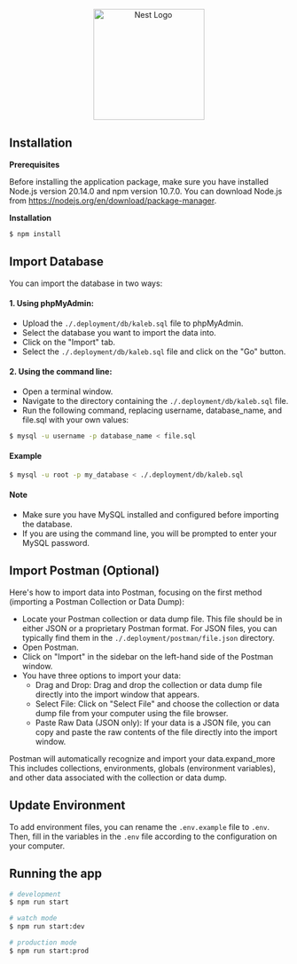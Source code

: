 <p align="center">
  <a href="http://nestjs.com/" target="blank"><img src="https://nestjs.com/img/logo-small.svg" width="200" alt="Nest Logo" /></a>
</p>

## Installation

**Prerequisites**

Before installing the application package, make sure you have installed Node.js version 20.14.0 and npm version 10.7.0. You can download Node.js from https://nodejs.org/en/download/package-manager.

**Installation**

```bash
$ npm install
```

## Import Database

You can import the database in two ways:

#### 1. Using phpMyAdmin:

- Upload the ```./.deployment/db/kaleb.sql``` file to phpMyAdmin.
- Select the database you want to import the data into.
- Click on the "Import" tab.
- Select the ```./.deployment/db/kaleb.sql``` file and click on the "Go" button.

#### 2. Using the command line:

- Open a terminal window.
- Navigate to the directory containing the ```./.deployment/db/kaleb.sql``` file.
- Run the following command, replacing username, database_name, and file.sql with your own values:

```bash
$ mysql -u username -p database_name < file.sql
```

#### Example

```bash
$ mysql -u root -p my_database < ./.deployment/db/kaleb.sql
```

#### Note

- Make sure you have MySQL installed and configured before importing the database.
- If you are using the command line, you will be prompted to enter your MySQL password.

## Import Postman (Optional)

Here's how to import data into Postman, focusing on the first method (importing a Postman Collection or Data Dump):

- Locate your Postman collection or data dump file. This file should be in either JSON or a proprietary Postman format. For JSON files, you can typically find them in the ```./.deployment/postman/file.json``` directory.
- Open Postman.
- Click on "Import" in the sidebar on the left-hand side of the Postman window.
- You have three options to import your data:
  - Drag and Drop: Drag and drop the collection or data dump file directly into the import window that appears.
  - Select File: Click on "Select File" and choose the collection or data dump file from your computer using the file browser.
  - Paste Raw Data (JSON only): If your data is a JSON file, you can copy and paste the raw contents of the file directly into the import window.

Postman will automatically recognize and import your data.expand_more This includes collections, environments, globals (environment variables), and other data associated with the collection or data dump.

## Update Environment

To add environment files, you can rename the ```.env.example``` file to ```.env```. Then, fill in the variables in the ```.env``` file according to the configuration on your computer.

## Running the app

```bash
# development
$ npm run start

# watch mode
$ npm run start:dev

# production mode
$ npm run start:prod
```
